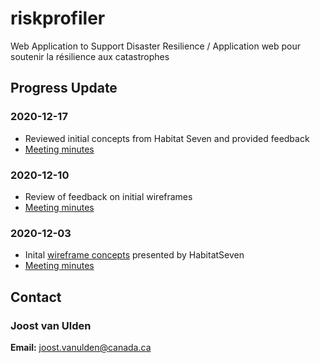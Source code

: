 # riskprofiler
Web Application to Support Disaster Resilience / Application web pour soutenir la résilience aux catastrophes

## Progress Update

### 2020-12-17
* Reviewed initial concepts from Habitat Seven and provided feedback
* [Meeting minutes](https://github.com/OpenDRR/riskprofiler/wiki/Design-Meeting-Internal-December-17,-2020)

### 2020-12-10
* Review of feedback on initial wireframes
* [Meeting minutes](https://github.com/OpenDRR/riskprofiler/wiki/Design-Meeting-Internal-December-10,-2020)

### 2020-12-03

* Inital [wireframe concepts](https://github.com/OpenDRR/riskprofiler/tree/master/docs/ux/2020-2021/wireframes/2020-12-03) presented by HabitatSeven
* [Meeting minutes](https://github.com/OpenDRR/riskprofiler/wiki/Design-Meeting-Internal-December-3,-2020)

## Contact

### Joost van Ulden
**Email:** joost.vanulden@canada.ca
